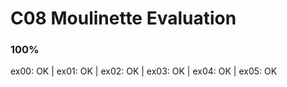 # C08 Moulinette Evaluation
### 100%
ex00: OK | ex01: OK | ex02: OK | ex03: OK | ex04: OK | ex05: OK
